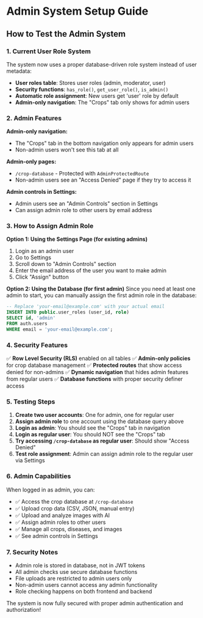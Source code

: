 # Admin System Setup Guide

## How to Test the Admin System

### 1. **Current User Role System**

The system now uses a proper database-driven role system instead of user metadata:

- **User roles table**: Stores user roles (admin, moderator, user)
- **Security functions**: `has_role()`, `get_user_role()`, `is_admin()`
- **Automatic role assignment**: New users get 'user' role by default
- **Admin-only navigation**: The "Crops" tab only shows for admin users

### 2. **Admin Features**

**Admin-only navigation:**
- The "Crops" tab in the bottom navigation only appears for admin users
- Non-admin users won't see this tab at all

**Admin-only pages:**
- `/crop-database` - Protected with `AdminProtectedRoute`
- Non-admin users see an "Access Denied" page if they try to access it

**Admin controls in Settings:**
- Admin users see an "Admin Controls" section in Settings
- Can assign admin role to other users by email address

### 3. **How to Assign Admin Role**

**Option 1: Using the Settings Page (for existing admins)**
1. Login as an admin user
2. Go to Settings
3. Scroll down to "Admin Controls" section
4. Enter the email address of the user you want to make admin
5. Click "Assign" button

**Option 2: Using the Database (for first admin)**
Since you need at least one admin to start, you can manually assign the first admin role in the database:

```sql
-- Replace 'your-email@example.com' with your actual email
INSERT INTO public.user_roles (user_id, role)
SELECT id, 'admin'
FROM auth.users 
WHERE email = 'your-email@example.com';
```

### 4. **Security Features**

✅ **Row Level Security (RLS)** enabled on all tables
✅ **Admin-only policies** for crop database management
✅ **Protected routes** that show access denied for non-admins
✅ **Dynamic navigation** that hides admin features from regular users
✅ **Database functions** with proper security definer access

### 5. **Testing Steps**

1. **Create two user accounts**: One for admin, one for regular user
2. **Assign admin role** to one account using the database query above
3. **Login as admin**: You should see the "Crops" tab in navigation
4. **Login as regular user**: You should NOT see the "Crops" tab
5. **Try accessing `/crop-database` as regular user**: Should show "Access Denied"
6. **Test role assignment**: Admin can assign admin role to the regular user via Settings

### 6. **Admin Capabilities**

When logged in as admin, you can:
- ✅ Access the crop database at `/crop-database`
- ✅ Upload crop data (CSV, JSON, manual entry)
- ✅ Upload and analyze images with AI
- ✅ Assign admin roles to other users
- ✅ Manage all crops, diseases, and images
- ✅ See admin controls in Settings

### 7. **Security Notes**

- Admin role is stored in database, not in JWT tokens
- All admin checks use secure database functions
- File uploads are restricted to admin users only
- Non-admin users cannot access any admin functionality
- Role checking happens on both frontend and backend

The system is now fully secured with proper admin authentication and authorization!